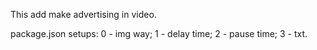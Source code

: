 This add make advertising in video.

package.json setups:
0 - img way;
1 - delay time;
2 - pause time;
3 - txt.
